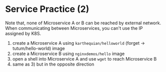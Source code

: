 Service Practice (2)
================

Note that, none of Microservice A or B can be reached by external network.
When communicating between Microservices, you can't use the IP assigned by K8S.

1. create a Microservice A using `karthequian/helloworld` (forget -> tutum/hello-world) image
2. create a Microservice B using `nginxdemos/hello` image
3. open a shell into Microservice A and use `wget` to reach Microservice B
4. same as 3) but in the opposite direction
